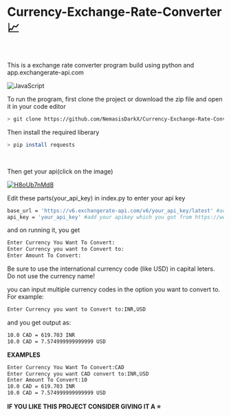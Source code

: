 # Currency-Exchange-Rate-Converter 📈
<br/>
<p>This is a exchange rate converter program build using python and app.exchangerate-api.com</p>

![JavaScript](https://img.shields.io/badge/python-3670A0?style=for-the-badge&logo=javascript&logoColor=ffdd54)

<p>To run the program, first clone the project or download the zip file and open it in your code editor</p>

```bash
> git clone https://github.com/NemasisDarkX/Currency-Exchange-Rate-Converter.git
```
<p>Then install the required liberary</p>

```bash
> pip install requests
```

</br>
<p>Then get your api(click on the image)</p>
<a href="https://www.exchangerate-api.com/"><img src="https://imagetolink.com/ib/H8oUb7nMd8.png" alt="H8oUb7nMd8"/></a>
<br/>

<p>Edit these parts(your_api_key) in index.py to enter your api key</p>

```bash
base_url = 'https://v6.exchangerate-api.com/v6/your_api_key/latest' #add your apikey which you got from https://www.exchangerate-api.com/ instead of your_api_key
api_key = 'your_api_key' #add your apikey which you got from https://www.exchangerate-api.com/ instead of your_api_key
```

<p>and on running it, you get</P>

```bash
Enter Currency You Want To Convert:  
Enter Currency you want to Convert to:
Enter Amount To Convert:
```
<p>Be sure to use the international currency code (like USD) in capital leters. Do not use the currency name!</p>

<p>you can input multiple currency codes in the option you want to convert to. For example: </p>

```bash
Enter Currency you want to Convert to:INR,USD
```
<p>and you get output as:</p>

```bash
10.0 CAD = 619.703 INR
10.0 CAD = 7.574999999999999 USD
```
<b><p>EXAMPLES</p></b>
  
  ```bash
Enter Currency You Want To Convert:CAD
Enter Currency you want CAD convert to:INR,USD
Enter Amount To Convert:10
10.0 CAD = 619.703 INR
10.0 CAD = 7.574999999999999 USD
  ```
<b><p>IF YOU LIKE THIS PROJECT CONSIDER GIVING IT A ⭐</p></b>  
  
